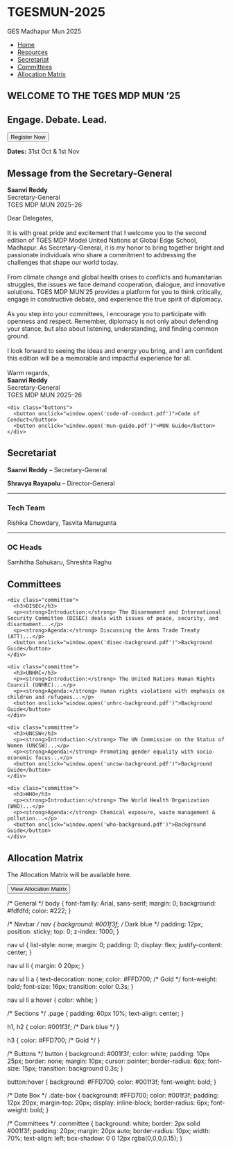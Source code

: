 # TGESMUN-2025
GES Madhapur Mun 2025
<!DOCTYPE html>
<html lang="en">
<head>
  <meta charset="UTF-8">
  <title>TGES MDP MUN 2025</title>
  <link rel="stylesheet" href="style.css">
</head>
<body>
  <!-- Navigation -->
  <nav>
    <ul>
      <li><a href="#home">Home</a></li>
      <li><a href="#resources">Resources</a></li>
      <li><a href="#secretariat">Secretariat</a></li>
      <li><a href="#committees">Committees</a></li>
      <li><a href="#allocation">Allocation Matrix</a></li>
    </ul>
  </nav>

  <!-- HOME -->
  <section id="home" class="page">
    <h1>WELCOME TO THE TGES MDP MUN ’25</h1>
    <h2>Engage. Debate. Lead.</h2>
    <button onclick="window.open('https://forms.gle/your-form-link')">Register Now</button>
    <div class="date-box">
      <p><strong>Dates:</strong> 31st Oct & 1st Nov</p>
    </div>
  </section>

  <!-- RESOURCES -->
  <section id="resources" class="page">
    <h2>Message from the Secretary-General</h2>
    <p><strong>Saanvi Reddy</strong><br>
    Secretary-General<br>
    TGES MDP MUN 2025–26</p>
    <p>
      Dear Delegates,<br><br>
      It is with great pride and excitement that I welcome you to the second edition of TGES MDP Model United Nations at Global Edge School, Madhapur. 
      As Secretary-General, it is my honor to bring together bright and passionate individuals who share a commitment to addressing the challenges that shape our world today.
      <br><br>
      From climate change and global health crises to conflicts and humanitarian struggles, the issues we face demand cooperation, dialogue, and innovative solutions. TGES MDP MUN’25 provides a platform for you to think critically, engage in constructive debate, and experience the true spirit of diplomacy.
      <br><br>
      As you step into your committees, I encourage you to participate with openness and respect. Remember, diplomacy is not only about defending your stance, but also about listening, understanding, and finding common ground.
      <br><br>
      I look forward to seeing the ideas and energy you bring, and I am confident this edition will be a memorable and impactful experience for all.
      <br><br>
      Warm regards,<br>
      <strong>Saanvi Reddy</strong><br>
      Secretary-General<br>
      TGES MDP MUN 2025–26
    </p>

    <div class="buttons">
      <button onclick="window.open('code-of-conduct.pdf')">Code of Conduct</button>
      <button onclick="window.open('mun-guide.pdf')">MUN Guide</button>
    </div>
  </section>

  <!-- SECRETARIAT -->
  <section id="secretariat" class="page">
    <h2>Secretariat</h2>
    <p><strong>Saanvi Reddy</strong> – Secretary-General</p>
    <p><strong>Shravya Rayapolu</strong> – Director-General</p>
    <hr>
    <h3>Tech Team</h3>
    <p>Rishika Chowdary, Tasvita Manugunta</p>
    <hr>
    <h3>OC Heads</h3>
    <p>Samhitha Sahukaru, Shreshta Raghu</p>
  </section>

  <!-- COMMITTEES -->
  <section id="committees" class="page">
    <h2>Committees</h2>

    <div class="committee">
      <h3>DISEC</h3>
      <p><strong>Introduction:</strong> The Disarmament and International Security Committee (DISEC) deals with issues of peace, security, and disarmament...</p>
      <p><strong>Agenda:</strong> Discussing the Arms Trade Treaty (ATT)...</p>
      <button onclick="window.open('disec-background.pdf')">Background Guide</button>
    </div>

    <div class="committee">
      <h3>UNHRC</h3>
      <p><strong>Introduction:</strong> The United Nations Human Rights Council (UNHRC)...</p>
      <p><strong>Agenda:</strong> Human rights violations with emphasis on children and refugees...</p>
      <button onclick="window.open('unhrc-background.pdf')">Background Guide</button>
    </div>

    <div class="committee">
      <h3>UNCSW</h3>
      <p><strong>Introduction:</strong> The UN Commission on the Status of Women (UNCSW)...</p>
      <p><strong>Agenda:</strong> Promoting gender equality with socio-economic focus...</p>
      <button onclick="window.open('uncsw-background.pdf')">Background Guide</button>
    </div>

    <div class="committee">
      <h3>WHO</h3>
      <p><strong>Introduction:</strong> The World Health Organization (WHO)...</p>
      <p><strong>Agenda:</strong> Chemical exposure, waste management & pollution...</p>
      <button onclick="window.open('who-background.pdf')">Background Guide</button>
    </div>
  </section>

  <!-- ALLOCATION -->
  <section id="allocation" class="page">
    <h2>Allocation Matrix</h2>
    <p>The Allocation Matrix will be available here.</p>
    <button onclick="window.open('allocation-matrix.pdf')">View Allocation Matrix</button>
  </section>
</body>
</html>

/* General */
body {
  font-family: Arial, sans-serif;
  margin: 0;
  background: #fdfdfd;
  color: #222;
}

/* Navbar */
nav {
  background: #001f3f; /* Dark blue */
  padding: 12px;
  position: sticky;
  top: 0;
  z-index: 1000;
}

nav ul {
  list-style: none;
  margin: 0;
  padding: 0;
  display: flex;
  justify-content: center;
}

nav ul li {
  margin: 0 20px;
}

nav ul li a {
  text-decoration: none;
  color: #FFD700; /* Gold */
  font-weight: bold;
  font-size: 16px;
  transition: color 0.3s;
}

nav ul li a:hover {
  color: white;
}

/* Sections */
.page {
  padding: 60px 10%;
  text-align: center;
}

h1, h2 {
  color: #001f3f; /* Dark blue */
}

h3 {
  color: #FFD700; /* Gold */
}

/* Buttons */
button {
  background: #001f3f;
  color: white;
  padding: 10px 25px;
  border: none;
  margin: 10px;
  cursor: pointer;
  border-radius: 6px;
  font-size: 15px;
  transition: background 0.3s;
}

button:hover {
  background: #FFD700;
  color: #001f3f;
  font-weight: bold;
}

/* Date Box */
.date-box {
  background: #FFD700;
  color: #001f3f;
  padding: 12px 20px;
  margin-top: 20px;
  display: inline-block;
  border-radius: 6px;
  font-weight: bold;
}

/* Committees */
.committee {
  background: white;
  border: 2px solid #001f3f;
  padding: 20px;
  margin: 20px auto;
  border-radius: 10px;
  width: 70%;
  text-align: left;
  box-shadow: 0 0 12px rgba(0,0,0,0.15);
}



